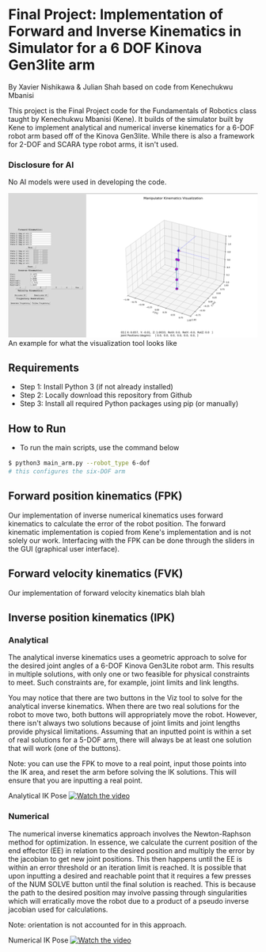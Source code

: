 # Final Project: Implementation of Forward and Inverse Kinematics in Simulator for a 6 DOF Kinova Gen3lite arm
By Xavier Nishikawa & Julian Shah
based on code from Kenechukwu Mbanisi

This project is the Final Project code for the Fundamentals of Robotics class taught by Kenechukwu Mbanisi (Kene). 
It builds of the simulator built by Kene to implement analytical and numerical inverse kinematics for a 6-DOF robot
arm based off of the Kinova Gen3lite. While there is also a framework for 2-DOF and SCARA type robot arms, it isn't used. 

### Disclosure for AI

No AI models were used in developing the code.

<img src = "media/StartingPos.png">
An example for what the visualization tool looks like

## Requirements

* Step 1: Install Python 3 (if not already installed)
* Step 2: Locally download this repository from Github
* Step 3: Install all required Python packages using pip (or manually)

## How to Run

- To run the main scripts, use the command below
``` bash
$ python3 main_arm.py --robot_type 6-dof
# this configures the six-DOF arm
```


## **Forward position kinematics (FPK)**

Our implementation of inverse numerical kinematics uses forward kinematics to calculate the error of the robot position.
The forward kinematic implementation is copied from Kene's implementation and is not solely our work. Interfacing with
the FPK can be done through the sliders in the GUI (graphical user interface). 

## **Forward velocity kinematics (FVK)**

Our implementation of forward velocity kinematics blah blah

## **Inverse position kinematics (IPK)**

### Analytical

The analytical inverse kinematics uses a geometric approach to solve for the desired joint angles of a 6-DOF Kinova Gen3Lite
robot arm. This results in multiple solutions, with only one or two feasible for physical constraints to meet. Such 
constraints are, for example, joint limits and link lengths.

You may notice that there are two buttons in the Viz tool to solve for the analytical inverse kinematics. When there are
two real solutions for the robot to move two, both buttons will appropriately move the robot. However, there isn't always
two solutions because of joint limits and joint lengths provide physical limitations. Assuming that an inputted point is
within a set of real solutions for a 5-DOF arm, there will always be at least one solution that will work (one of the buttons).

Note: you can use the FPK to move to a real point, input those points into the IK area, and reset the arm before solving 
the IK solutions. This will ensure that you are inputting a real point.

Analytical IK Pose
[![Watch the video](https://img.youtube.com/vi/9M7_NQAeitA/maxresdefault.jpg)](https://youtu.be/9M7_NQAeitA)


### Numerical

The numerical inverse kinematics approach involves the Newton-Raphson method for optimization. In essence, we calculate
the current position of the end effector (EE) in relation to the desired position and multiply the error by the jacobian
to get new joint positions. This then happens until the EE is within an error threshold or an iteration limit is reached.
It is possible that upon inputting a desired and reachable point that it requires a few presses of the NUM SOLVE button
until the final solution is reached. This is because the path to the desired position may involve passing through
singularities which will erratically move the robot due to a product of a pseudo inverse jacobian used for calculations.

Note: orientation is not accounted for in this approach.

Numerical IK Pose
[![Watch the video](https://img.youtube.com/vi/acg5ETc1kZA/maxresdefault.jpg)](https://youtu.be/acg5ETc1kZA)
